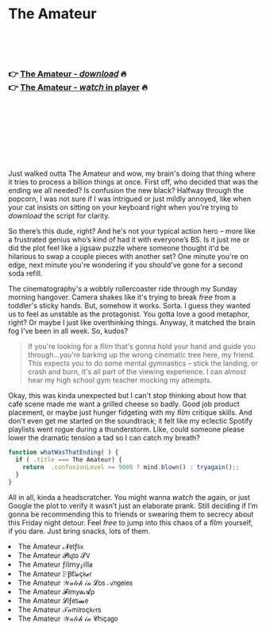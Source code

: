 <h1>The Amateur</h1>

<br><br><br>

<h3>👉 <a href="https://Coreys-maivormame1979.github.io/hrjlslecez/">The Amateur - 𝘥𝘰𝘸𝘯𝘭𝘰𝘢𝘥</a> 🔥<br>
👉 <a href="https://Coreys-maivormame1979.github.io/hrjlslecez/">The Amateur - 𝘸𝘢𝘵𝘤𝘩 in player</a> 🔥
</h3>



<br><br><br><br><br><br><br>


Just walked outta The Amateur and wow, my brain's doing that thing where it tries to process a billion things at once. First off, who decided that was the ending we all needed? Is confusion the new black? Halfway through the popcorn, I was not sure if I was intrigued or just mildly annoyed, like when your cat insists on sitting on your keyboard right when you're trying to 𝘥𝘰𝘸𝘯𝘭𝘰𝘢𝘥 the   script for clarity.

So there’s this dude, right? And he's not your typical action hero – more like a frustrated genius who’s kind of had it with everyone’s BS. Is it just me or did the plot feel like a jigsaw puzzle where someone thought it'd be hilarious to swap a couple pieces with another set? One minute you're on edge, next minute you're wondering if you should've gone for a second soda refill.

The cinematography's a wobbly rollercoaster ride through my Sunday morning hangover. Camera shakes like it's trying to break 𝘧𝘳𝘦𝘦 from a toddler's sticky hands. But, somehow it works. Sorta. I guess they wanted us to feel as unstable as the protagonist. You gotta love a good metaphor, right? Or maybe I just like overthinking things. Anyway, it matched the brain fog I've been in all week. So, kudos?

>If you're looking for a 𝘧𝘪𝘭𝘮 that's gonna hold your hand and guide you through...you're barking up the wrong cinematic tree here, my friend. This   expects you to do some mental gymnastics – stick the landing, or crash and burn, it's all part of the viewing experience. I can almost hear my high school gym teacher mocking my attempts.

Okay, this was kinda unexpected but I can't stop thinking about how that café scene made me want a grilled cheese so badly. Good job product placement, or maybe just hunger fidgeting with my 𝘧𝘪𝘭𝘮 critique skills. And don't even get me started on the soundtrack; it felt like my eclectic Spotify playlists went rogue during a thunderstorm. Like, could someone please lower the dramatic tension a tad so I can catch my breath?

```javascript
function whatWasThatEnding( ) {
  if ( .title === The Amateur) {
    return  .confusionLevel >= 9000 ? mind.blown() : tryagain();;
  }
}
```

All in all, kinda a headscratcher. You might wanna 𝘸𝘢𝘵𝘤𝘩 the   again, or just Google the plot to verify it wasn’t just an elaborate prank. Still deciding if I’m gonna be recommending this to friends or swearing them to secrecy about this Friday night detour. Feel 𝘧𝘳𝘦𝘦 to jump into this chaos of a 𝘧𝘪𝘭𝘮 yourself, if you dare. Just bring snacks, lots of them.

<li>The Amateur 𝓝𝖾𝗍ƒ𝗅𝗂𝗑</li>
<li>The Amateur 𝓟𝗅ų𝗍𝗈 𝓣𝖵</li>
<li>The Amateur ƒ𝗂𝗅𝗆𝗒𝓏𝗂𝗅𝗅𝖆</li>
<li>The Amateur 𝙿Ꞵť𝗅𝓸ç𝗄𝓮𝗋</li>
<li>The Amateur 𝒲𝒶𝓉𝒸𝒽 𝒾𝓃 𝓛𝗈𝗌 𝒜𝗇𝗀𝖾𝗅𝖾𝗌</li>
<li>The Amateur 𝓕𝗂𝗅𝗆𝗒𝗐𝓐ρ</li>
<li>The Amateur 𝓛𝗂ƒ𝖾𝗍𝗂𝓶𝖾</li>
<li>The Amateur 𝒯𝒶𝗆𝗂𝗅𝗋𝗈ç𝗄𝑒𝗋𝗌</li>
<li>The Amateur 𝒲𝒶𝓉𝒸𝒽 𝒾𝓃 𝓒𝗁𝗂ç𝖺𝗀𝗈</li>
